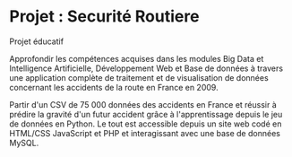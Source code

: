 # Projet : Securité Routiere
Projet éducatif

Approfondir les compétences acquises dans les modules Big Data et Intelligence Artificielle,
Développement Web et Base de données à travers une application complète de traitement
et de visualisation de données concernant les accidents de la route en France en 2009.

Partir d'un CSV de 75 000 données des accidents en France et réussir à prédire la gravité d'un futur accident grâce à l'apprentissage depuis le jeu de données en Python.
Le tout est accessible depuis un site web codé en HTML/CSS JavaScript et PHP et interagissant avec une base de données MySQL.
